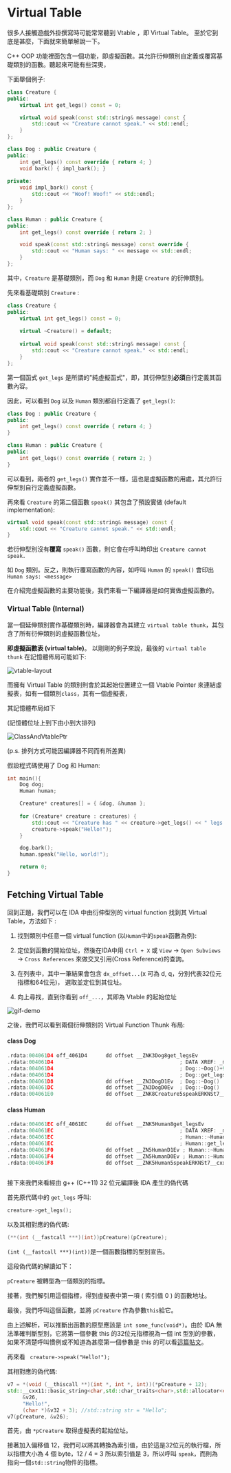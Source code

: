 
# Virtual Table
很多人接觸遊戲外掛撰寫時可能常常聽到 Vtable ，即 Virtual Table。 至於它到底是甚麼，下面就來簡單解說一下。

C++ OOP 功能裡面包含一個功能，即虛擬函數。其允許衍伸類別自定義或覆寫基礎類別的函數。聽起來可能有些深奧，

下面舉個例子:

```c++
class Creature {
public:
    virtual int get_legs() const = 0;

    virtual void speak(const std::string& message) const {
        std::cout << "Creature cannot speak." << std::endl;
    }
};

class Dog : public Creature {
public:
    int get_legs() const override { return 4; }
    void bark() { impl_bark(); }
    
private:
    void impl_bark() const {
        std::cout << "Woof! Woof!" << std::endl;
    }
};

class Human : public Creature {
public:
    int get_legs() const override { return 2; }

    void speak(const std::string& message) const override {
        std::cout << "Human says: " << message << std::endl;
    }
};
```
其中，```Creature``` 是基礎類別，而 ```Dog``` 和 ```Human``` 則是 ```Creature``` 的衍伸類別。

先來看基礎類別 ```Creature``` :
```c++
class Creature {
public:
    virtual int get_legs() const = 0;
    
    virtual ~Creature() = default;
    
    virtual void speak(const std::string& message) const {
        std::cout << "Creature cannot speak." << std::endl;
    }
};
```
第一個函式 ```get_legs``` 是所謂的"純虛擬函式"，即，其衍伸型別**必須**自行定義其函數內容。

因此，可以看到 ```Dog``` 以及 ```Human``` 類別都自行定義了 ```get_legs()```:
```c++
class Dog : public Creature {
public:
    int get_legs() const override { return 4; }
}

class Human : public Creature {
public:
    int get_legs() const override { return 2; }
}
```
可以看到，兩者的 ```get_legs()``` 實作並不一樣，這也是虛擬函數的用處，其允許衍伸型別自行定義虛擬函數。

再來看 ```Creature``` 的第二個函數 ```speak()``` 其包含了預設實做 (default implementation):
```c++
virtual void speak(const std::string& message) const {
    std::cout << "Creature cannot speak." << std::endl;
}
```

若衍伸型別沒有**覆寫** ```speak()``` 函數，則它會在呼叫時印出 ```Creature cannot speak.```

如 ```Dog``` 類別。反之，則執行覆寫函數的內容，如呼叫 ```Human``` 的 ```speak()``` 會印出 ```Human says: <message>```

在介紹完虛擬函數的主要功能後，我們來看一下編譯器是如何實做虛擬函數的。

### Virtual Table (Internal)

當一個延伸類別實作基礎類別時，編譯器會為其建立 ```virtual table thunk```，其包含了所有衍伸類別的虛擬函數位址，

**即虛擬函數表 (virtual table)**。 以剛剛的例子來說，最後的 ```virtual table thunk``` 在記憶體佈局可能如下:

![vtable-layout](https://lompandi.github.io/posts/imgs/vtable.drawio.png)

而擁有 Virtual Table 的類別則會於其起始位置建立一個 Vtable Pointer 來連結虛擬表，如有一個類別```class```，其有一個虛擬表，

其記憶體布局如下

(記憶體位址上到下由小到大排列)

![ClassAndVtablePtr](imgs/mem_layout.drawio.png)

(p.s. 排列方式可能因編譯器不同而有所差異)

假設程式碼使用了 Dog 和 Human:
```c++
int main(){
    Dog dog;
    Human human;

    Creature* creatures[] = { &dog, &human };
    
    for (Creature* creature : creatures) {
        std::cout << "Creature has " << creature->get_legs() << " legs." << std::endl;
        creature->speak("Hello!"); 
    }

    dog.bark();
    human.speak("Hello, world!");

    return 0;
}
```

## Fetching Virtual Table
回到正題，我們可以在 IDA 中由衍伸型別的 virtual function 找到其 Virtual Table，方法如下 :

1. 找到類別中任意一個 virtual function (以```Human```中的```speak```函數為例):

2. 定位到函數的開始位址，然後在IDA中用 ```Ctrl + X``` 或 ```View``` -> ```Open Subviews``` -> ```Cross References``` 來做交叉引用(Cross Reference)的查詢。
3. 在列表中，其中一筆結果會包含 ```dx_offset...```(x 可為 d, q，分別代表32位元指標和64位元)， 選取並定位到其位址。

4. 向上尋找，直到你看到 ```off_...```，其即為 Vtable 的起始位址

![gif-demo](vids/getting_vtable.gif)

之後，我們可以看到兩個衍伸類別的 Virtual Function Thunk 布局:
#### class Dog
```c++
.rdata:004061D4 off_4061D4      dd offset __ZNK3Dog8get_legsEv
.rdata:004061D4                                         ; DATA XREF: _main+17↑o
.rdata:004061D4                                         ; Dog::~Dog()+9↑o
.rdata:004061D4                                         ; Dog::get_legs(void)
.rdata:004061D8                 dd offset __ZN3DogD1Ev  ; Dog::~Dog()
.rdata:004061DC                 dd offset __ZN3DogD0Ev  ; Dog::~Dog()
.rdata:004061E0                 dd offset __ZNK8Creature5speakERKNSt7__cxx1112basic_stringIcSt11char_traitsIcESaIcEEE ; Creature::speak(std::__cxx11::basic_string<char,std::char_traits<char>,std::allocator<char>> const&)
```

#### class Human
```c++
.rdata:004061EC off_4061EC      dd offset __ZNK5Human8get_legsEv
.rdata:004061EC                                         ; DATA XREF: _main+1F↑o
.rdata:004061EC                                         ; Human::~Human()+9↑o
.rdata:004061EC                                         ; Human::get_legs(void)
.rdata:004061F0                 dd offset __ZN5HumanD1Ev ; Human::~Human()
.rdata:004061F4                 dd offset __ZN5HumanD0Ev ; Human::~Human()
.rdata:004061F8                 dd offset __ZNK5Human5speakERKNSt7__cxx1112basic_stringIcSt11char_traitsIcESaIcEEE ; Human::speak(std::__cxx11::basic_string<char,std::char_traits<char>,std::allocator<char>> const&)



```
接下來我們來看經由 g++ (C++11) 32 位元編譯後 IDA 產生的偽代碼

首先原代碼中的 ```get_legs``` 呼叫:
 ```c++ 
 creature->get_legs();
 ```
 以及其相對應的偽代碼:
 ```c++
 (**(int (__fastcall ***)(int))pCreature)(pCreature);
 ```
 
 ```(int (__fastcall ***)(int))```是一個函數指標的型別宣告。
 
這段偽代碼的解讀如下：

```pCreature``` 被轉型為一個類別的指標。

接著，我們解引用這個指標，得到虛擬表中第一項 ( 索引值 0 ) 的函數地址。

最後，我們呼叫這個函數，並將 ```pCreature``` 作為參數```this```給它。

由上述解析，可以推斷出函數的原型應該是 ```int some_func(void*)```。由於 IDA 無法準確判斷型別，它將第一個參數 this 的32位元指標視為一個 int 型別的參數，如果不清楚呼叫慣例或不知道為甚麼第一個參數是 this 的可以看[這篇貼文](./addi1.md)。

再來看 ``` creature->speak("Hello!");```
 
其相對應的偽代碼:
 
 ```c++
 v7 = *(void (__thiscall **)(int *, int *, int))(*pCreature + 12);
 std::__cxx11::basic_string<char,std::char_traits<char>,std::allocator<char>>::basic_string(
      &v26,
      "Hello!",
      (char *)&v32 + 3); //std::string str = "Hello";
 v7(pCreature, &v26);
 ```
 首先，由 ```*pCreature``` 取得虛擬表的起始位址。
 
 接著加入偏移值 12，我們可以將其轉換為索引值，由於這是32位元的執行檔，所以指標大小為 4 個 byte，12 / 4 = 3
 所以索引值是 3，所以呼叫 ```speak```，而則為指向一個```std::string```物件的指標。